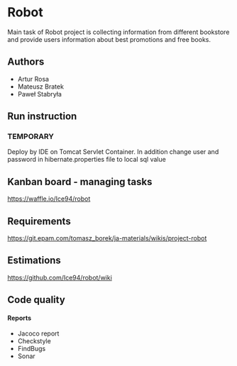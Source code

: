 # Robot
Main task of Robot project is collecting information from different 
bookstore and provide users information about best promotions 
and free books.

## Authors

 - Artur Rosa
 - Mateusz Bratek
 - Paweł Stabryła 
  
## Run instruction 
 
 ### TEMPORARY 
    
   Deploy by IDE on Tomcat Servlet Container. 
   In addition change user and password in hibernate.properties file to local sql value
 

## Kanban board - managing tasks

https://waffle.io/Ice94/robot

## Requirements 

https://git.epam.com/tomasz_borek/ja-materials/wikis/project-robot

## Estimations

https://github.com/Ice94/robot/wiki

## Code quality

#### Reports
 - Jacoco report
 - Checkstyle
 - FindBugs
 - Sonar
  
 